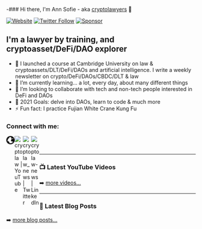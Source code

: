 -### Hi there, I'm Ann Sofie - aka [cryptolawyers][website] 👋 

[![Website](https://img.shields.io/website?label=cryptolaw.substack.com/&style=for-the-badge&url=https%3A%2F%2Fcryptolaw.substack.com)]( https://cryptolaw.substack.com/)
[![Twitter Follow](https://img.shields.io/twitter/follow/cryptolaw_news?color=1DA1F2&logo=twitter&style=for-the-badge)](https://twitter.com/intent/follow?original_referer=https%3A%2F%2Fgithub.com%2Fcryptolaw_news&screen_name=cryptolaw_news)
[![Sponsor](https://img.shields.io/badge/Sponsor%20cryptolawyers-%F0%9F%92%96-pink?style=for-the-badge)][gitcoinsponsor]

## I'm a lawyer by training, and cryptoasset/DeFi/DAO explorer

- 🔭 I launched a course at Cambridge University on law & cryptoassets/DLT/DeFi/DAOs and artificial intelligence. I write a weekly newsletter on crypto/DeFi/DAOs/CBDC/DLT & law
- 🌱 I’m currently learning... a lot, every day, about many different things
- 👯 I’m looking to collaborate with tech and non-tech people interested in DeFi and DAOs
- 🥅 2021 Goals: delve into DAOs, learn to code & much more
- ⚡ Fun fact: I practice Fujian White Crane Kung Fu

### Connect with me:

[<img align="left" alt="cryptolaw.substack.com" width="22px" src="https://raw.githubusercontent.com/iconic/open-iconic/master/svg/globe.svg" />][website]
[<img align="left" alt="cryptolaw | YouTube" width="22px" src="https://cdn.jsdelivr.net/npm/simple-icons@v3/icons/youtube.svg" />][youtube]
[<img align="left" alt="cryptolaw_news | Twitter" width="22px" src="https://cdn.jsdelivr.net/npm/simple-icons@v3/icons/twitter.svg" />][twitter]
[<img align="left" alt="cryptolaw-news | LinkedIn" width="22px" src="https://cdn.jsdelivr.net/npm/simple-icons@v3/icons/linkedin.svg" />][linkedin]


<br />
<br />

---

### 📺 Latest YouTube Videos

<!-- YOUTUBE:START -->

<!-- YOUTUBE:END -->

➡️ [more videos...]( https://www.youtube.com/channel/UCfZ66QR-TT4iOFXvHWT2K8g)

---

### 📕 Latest Blog Posts

<!-- BLOG-POST-LIST:START -->

<!-- BLOG-POST-LIST:END -->

➡️ [more blog posts...]( https://www.cryptolaw.one/blog/)


[website]: https://cryptolaw.substack.com/
[twitter]: https://twitter.com/cryptolaw_news
[youtube]: https://www.youtube.com/channel/UCfZ66QR-TT4iOFXvHWT2K8g
[linkedin]: https://www.linkedin.com/company/cryptolaw-news 
[gitcoinsponsor]: https://gitcoin.co/grants/4193/cryptolaw-educates-lawmakers-on-crypto-defi-and-d     
